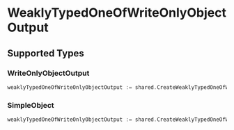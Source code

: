 # WeaklyTypedOneOfWriteOnlyObjectOutput


## Supported Types

### WriteOnlyObjectOutput

```go
weaklyTypedOneOfWriteOnlyObjectOutput := shared.CreateWeaklyTypedOneOfWriteOnlyObjectOutputWriteOnlyObjectOutput(shared.WriteOnlyObjectOutput{/* values here */})
```

### SimpleObject

```go
weaklyTypedOneOfWriteOnlyObjectOutput := shared.CreateWeaklyTypedOneOfWriteOnlyObjectOutputSimpleObject(shared.SimpleObject{/* values here */})
```

